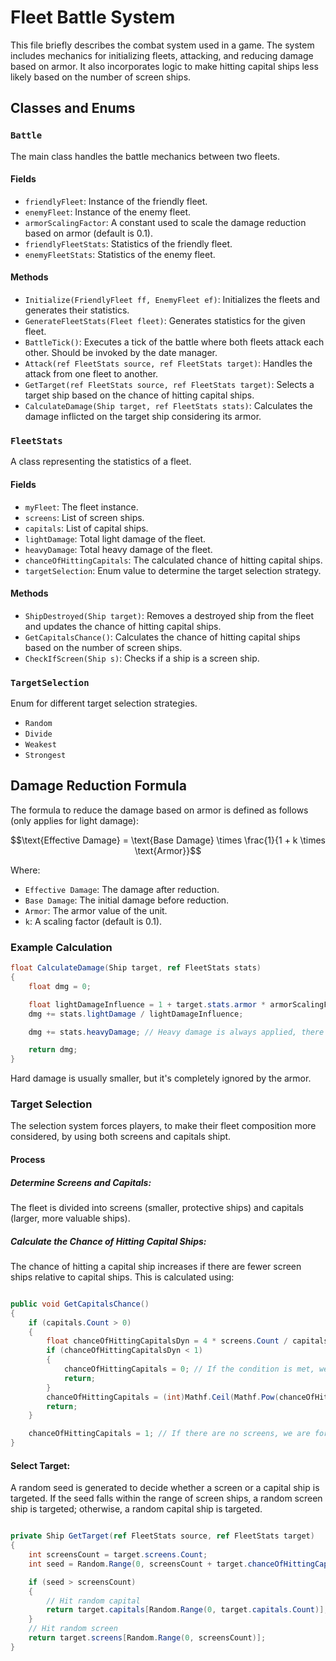 # Fleet Battle System

This file briefly describes the combat system used in a game. The system includes mechanics for initializing fleets, attacking, and reducing damage based on armor. It also incorporates logic to make hitting capital ships less likely based on the number of screen ships.

## Classes and Enums

### `Battle`
The main class handles the battle mechanics between two fleets.

#### Fields
- `friendlyFleet`: Instance of the friendly fleet.
- `enemyFleet`: Instance of the enemy fleet.
- `armorScalingFactor`: A constant used to scale the damage reduction based on armor (default is 0.1).
- `friendlyFleetStats`: Statistics of the friendly fleet.
- `enemyFleetStats`: Statistics of the enemy fleet.

#### Methods
- `Initialize(FriendlyFleet ff, EnemyFleet ef)`: Initializes the fleets and generates their statistics.
- `GenerateFleetStats(Fleet fleet)`: Generates statistics for the given fleet.
- `BattleTick()`: Executes a tick of the battle where both fleets attack each other. Should be invoked by the date manager.
- `Attack(ref FleetStats source, ref FleetStats target)`: Handles the attack from one fleet to another.
- `GetTarget(ref FleetStats source, ref FleetStats target)`: Selects a target ship based on the chance of hitting capital ships.
- `CalculateDamage(Ship target, ref FleetStats stats)`: Calculates the damage inflicted on the target ship considering its armor.

### `FleetStats`
A class representing the statistics of a fleet.

#### Fields
- `myFleet`: The fleet instance.
- `screens`: List of screen ships.
- `capitals`: List of capital ships.
- `lightDamage`: Total light damage of the fleet.
- `heavyDamage`: Total heavy damage of the fleet.
- `chanceOfHittingCapitals`: The calculated chance of hitting capital ships.
- `targetSelection`: Enum value to determine the target selection strategy.

#### Methods
- `ShipDestroyed(Ship target)`: Removes a destroyed ship from the fleet and updates the chance of hitting capital ships.
- `GetCapitalsChance()`: Calculates the chance of hitting capital ships based on the number of screen ships.
- `CheckIfScreen(Ship s)`: Checks if a ship is a screen ship.

### `TargetSelection`
Enum for different target selection strategies.
- `Random`
- `Divide`
- `Weakest`
- `Strongest`

## Damage Reduction Formula

The formula to reduce the damage based on armor is defined as follows (only applies for light damage):
```math
\text{Effective Damage} = \text{Base Damage} \times \frac{1}{1 + k \times \text{Armor}}
```
Where:
- `Effective Damage`: The damage after reduction.
- `Base Damage`: The initial damage before reduction.
- `Armor`: The armor value of the unit.
- `k`: A scaling factor (default is 0.1).

### Example Calculation

```csharp
float CalculateDamage(Ship target, ref FleetStats stats)
{
    float dmg = 0;

    float lightDamageInfluence = 1 + target.stats.armor * armorScalingFactor;
    dmg += stats.lightDamage / lightDamageInfluence;

    dmg += stats.heavyDamage; // Heavy damage is always applied, there is no armor scaling

    return dmg;
}
```
Hard damage is usually smaller, but it's completely ignored by the armor.

### Target Selection

The selection system forces players, to make their fleet composition more considered, by using both screens and capitals shipt.
#### Process

##### Determine Screens and Capitals:
The fleet is divided into screens (smaller, protective ships) and capitals (larger, more valuable ships).

##### Calculate the Chance of Hitting Capital Ships:
The chance of hitting a capital ship increases if there are fewer screen ships relative to capital ships. This is calculated using:

```csharp

public void GetCapitalsChance()
{
    if (capitals.Count > 0)
    {
        float chanceOfHittingCapitalsDyn = 4 * screens.Count / capitals.Count; // The should be at least 4 screens per capital
        if (chanceOfHittingCapitalsDyn < 1)
        {
            chanceOfHittingCapitals = 0; // If the condition is met, we don't care about capitals
            return;
        }
        chanceOfHittingCapitals = (int)Mathf.Ceil(Mathf.Pow(chanceOfHittingCapitalsDyn, 2)); // Converted to int, because some floats won't fit into int
        return;
    }

    chanceOfHittingCapitals = 1; // If there are no screens, we are forced to hit capitals
}
```
#### Select Target:

 A random seed is generated to decide whether a screen or a capital ship is targeted. If the seed falls within the range of screen ships, a random screen ship is targeted; otherwise, a random capital ship is targeted.

``` csharp

private Ship GetTarget(ref FleetStats source, ref FleetStats target)
{
    int screensCount = target.screens.Count;
    int seed = Random.Range(0, screensCount + target.chanceOfHittingCapitals);

    if (seed > screensCount)
    {
        // Hit random capital
        return target.capitals[Random.Range(0, target.capitals.Count)];
    }
    // Hit random screen
    return target.screens[Random.Range(0, screensCount)];
}
```
